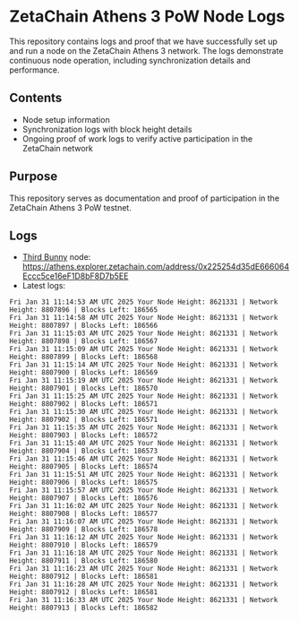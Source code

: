 # ZetaChain Athens 3 PoW Node Logs
This repository contains logs and proof that we have successfully set up and run a node on the ZetaChain Athens 3 network. The logs demonstrate continuous node operation, including synchronization details and performance.

## Contents
- Node setup information
- Synchronization logs with block height details
- Ongoing proof of work logs to verify active participation in the ZetaChain network

## Purpose
This repository serves as documentation and proof of participation in the ZetaChain Athens 3 PoW testnet.

## Logs

- [Third Bunny](https://thirdbunny.xyz/) node: https://athens.explorer.zetachain.com/address/0x225254d35dE666064Eccc5ce16eF1D8bF8D7b5EE
- Latest logs:
```
Fri Jan 31 11:14:53 AM UTC 2025 Your Node Height: 8621331 | Network Height: 8807896 | Blocks Left: 186565
Fri Jan 31 11:14:58 AM UTC 2025 Your Node Height: 8621331 | Network Height: 8807897 | Blocks Left: 186566
Fri Jan 31 11:15:03 AM UTC 2025 Your Node Height: 8621331 | Network Height: 8807898 | Blocks Left: 186567
Fri Jan 31 11:15:09 AM UTC 2025 Your Node Height: 8621331 | Network Height: 8807899 | Blocks Left: 186568
Fri Jan 31 11:15:14 AM UTC 2025 Your Node Height: 8621331 | Network Height: 8807900 | Blocks Left: 186569
Fri Jan 31 11:15:19 AM UTC 2025 Your Node Height: 8621331 | Network Height: 8807901 | Blocks Left: 186570
Fri Jan 31 11:15:25 AM UTC 2025 Your Node Height: 8621331 | Network Height: 8807902 | Blocks Left: 186571
Fri Jan 31 11:15:30 AM UTC 2025 Your Node Height: 8621331 | Network Height: 8807902 | Blocks Left: 186571
Fri Jan 31 11:15:35 AM UTC 2025 Your Node Height: 8621331 | Network Height: 8807903 | Blocks Left: 186572
Fri Jan 31 11:15:40 AM UTC 2025 Your Node Height: 8621331 | Network Height: 8807904 | Blocks Left: 186573
Fri Jan 31 11:15:46 AM UTC 2025 Your Node Height: 8621331 | Network Height: 8807905 | Blocks Left: 186574
Fri Jan 31 11:15:51 AM UTC 2025 Your Node Height: 8621331 | Network Height: 8807906 | Blocks Left: 186575
Fri Jan 31 11:15:57 AM UTC 2025 Your Node Height: 8621331 | Network Height: 8807907 | Blocks Left: 186576
Fri Jan 31 11:16:02 AM UTC 2025 Your Node Height: 8621331 | Network Height: 8807908 | Blocks Left: 186577
Fri Jan 31 11:16:07 AM UTC 2025 Your Node Height: 8621331 | Network Height: 8807909 | Blocks Left: 186578
Fri Jan 31 11:16:12 AM UTC 2025 Your Node Height: 8621331 | Network Height: 8807910 | Blocks Left: 186579
Fri Jan 31 11:16:18 AM UTC 2025 Your Node Height: 8621331 | Network Height: 8807911 | Blocks Left: 186580
Fri Jan 31 11:16:23 AM UTC 2025 Your Node Height: 8621331 | Network Height: 8807912 | Blocks Left: 186581
Fri Jan 31 11:16:28 AM UTC 2025 Your Node Height: 8621331 | Network Height: 8807912 | Blocks Left: 186581
Fri Jan 31 11:16:33 AM UTC 2025 Your Node Height: 8621331 | Network Height: 8807913 | Blocks Left: 186582
```
